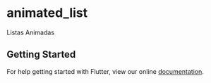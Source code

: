 # animated_list

Listas Animadas

## Getting Started

For help getting started with Flutter, view our online
[documentation](https://flutter.io/).
